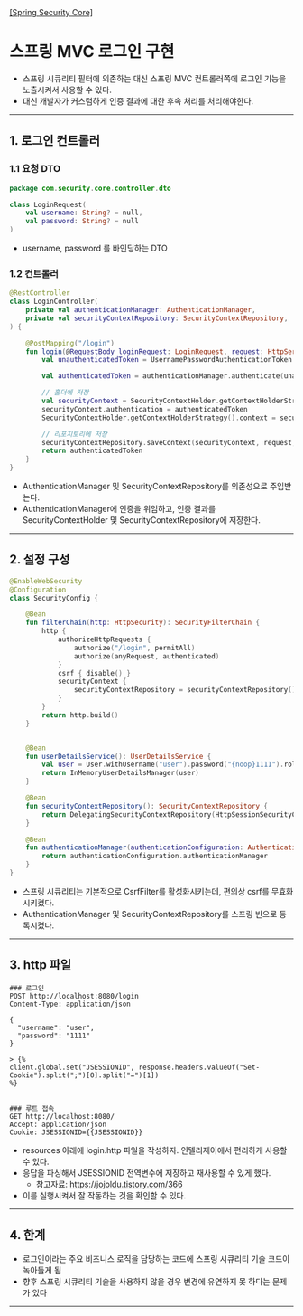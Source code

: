 <nav>
    <a href="/#authentication-persistence" target="_blank">[Spring Security Core]</a>
</nav>


# 스프링 MVC 로그인 구현
- 스프링 시큐리티 필터에 의존하는 대신 스프링 MVC 컨트롤러쪽에 로그인 기능을 노출시켜서 사용할 수 있다.
- 대신 개발자가 커스텀하게 인증 결과에 대한 후속 처리를 처리해야한다.

---

## 1. 로그인 컨트롤러

### 1.1 요청 DTO
```kotlin
package com.security.core.controller.dto

class LoginRequest(
    val username: String? = null,
    val password: String? = null
)
```
- username, password 를 바인딩하는 DTO

### 1.2 컨트롤러
```kotlin
@RestController
class LoginController(
    private val authenticationManager: AuthenticationManager,
    private val securityContextRepository: SecurityContextRepository,
) {

    @PostMapping("/login")
    fun login(@RequestBody loginRequest: LoginRequest, request: HttpServletRequest, response: HttpServletResponse): Authentication {
        val unauthenticatedToken = UsernamePasswordAuthenticationToken.unauthenticated(loginRequest.username, loginRequest.password)

        val authenticatedToken = authenticationManager.authenticate(unauthenticatedToken)

        // 홀더에 저장
        val securityContext = SecurityContextHolder.getContextHolderStrategy().createEmptyContext()
        securityContext.authentication = authenticatedToken
        SecurityContextHolder.getContextHolderStrategy().context = securityContext

        // 리포지토리에 저장
        securityContextRepository.saveContext(securityContext, request, response)
        return authenticatedToken
    }
}
```
- AuthenticationManager 및 SecurityContextRepository를 의존성으로 주입받는다.
- AuthenticationManager에 인증을 위임하고, 인증 결과를 SecurityContextHolder 및 SecurityContextRepository에 저장한다.

---

## 2. 설정 구성
```kotlin
@EnableWebSecurity
@Configuration
class SecurityConfig {

    @Bean
    fun filterChain(http: HttpSecurity): SecurityFilterChain {
        http {
            authorizeHttpRequests {
                authorize("/login", permitAll)
                authorize(anyRequest, authenticated)
            }
            csrf { disable() }
            securityContext {
                securityContextRepository = securityContextRepository()
            }
        }
        return http.build()
    }


    @Bean
    fun userDetailsService(): UserDetailsService {
        val user = User.withUsername("user").password("{noop}1111").roles("USER").build()
        return InMemoryUserDetailsManager(user)
    }

    @Bean
    fun securityContextRepository(): SecurityContextRepository {
        return DelegatingSecurityContextRepository(HttpSessionSecurityContextRepository(), RequestAttributeSecurityContextRepository())
    }

    @Bean
    fun authenticationManager(authenticationConfiguration: AuthenticationConfiguration): AuthenticationManager {
        return authenticationConfiguration.authenticationManager
    }
}
```
- 스프링 시큐리티는 기본적으로 CsrfFilter를 활성화시키는데, 편의상 csrf를 무효화시키켰다.
- AuthenticationManager 및 SecurityContextRepository를 스프링 빈으로 등록시켰다.

---

## 3. http 파일
```text
### 로그인
POST http://localhost:8080/login
Content-Type: application/json

{
  "username": "user",
  "password": "1111"
}

> {%
client.global.set("JSESSIONID", response.headers.valueOf("Set-Cookie").split(";")[0].split("=")[1])
%}


### 루트 접속
GET http://localhost:8080/
Accept: application/json
Cookie: JSESSIONID={{JSESSIONID}}
```
- resources 아래에 login.http 파일을 작성하자. 인텔리제이에서 편리하게 사용할 수 있다.
- 응답을 파싱해서 JSESSIONID 전역변수에 저장하고 재사용할 수 있게 했다.
  - 참고자료: https://jojoldu.tistory.com/366
- 이를 실행시켜서 잘 작동하는 것을 확인할 수 있다.

---

## 4. 한계
- 로그인이라는 주요 비즈니스 로직을 담당하는 코드에 스프링 시큐리티 기술 코드이 녹아들게 됨
- 향후 스프링 시큐리티 기술을 사용하지 않을 경우 변경에 유연하지 못 하다는 문제가 있다

---
